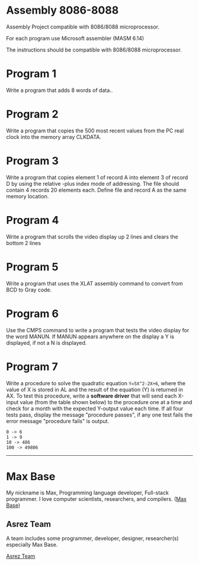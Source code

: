 # Assembly 8086-8088

Assembly Project compatible with 8086/8088 microprocessor.

For each program use Microsoft assembler (MASM 6.14)

The instructions should be compatible with 8086/8088 microprocessor.

# Program 1

Write a program that adds 8 words of data..


# Program 2

Write a program that copies the 500 most recent values from the PC real clock into the memory array CLKDATA.

# Program 3

Write a program that copies element 1 of record A into element 3 of record D by using the relative -plus index mode of addressing. The file should contain 4 records 20 elements each. Define file and record A as the same memory location.

# Program 4

Write a program that scrolls the video display up 2 lines and clears the bottom 2 lines

# Program 5

Write a program that uses the XLAT assembly command to convert from BCD to Gray code.

# Program 6

Use the CMPS command to write a program that tests the video display for the word MANUN. If MANUN appears anywhere on the display a Y is displayed, if not a N is displayed.

# Program 7

Write a procedure to solve the quadratic equation `Y=5X^2-2X+6`, where the value of X is stored in AL and the result of the equation (Y) is returned in AX. To test this procedure, write a __software driver__ that will send each X-input value (from the table shown below) to the procedure one at a time and check for a month with the expected Y-output value each time. If all four tests pass, display the message "procedure passes", if any one test fails the error message "procedure fails" is output.

```
0 -> 6
1 -> 9
10 -> 486
100 -> 49806
```

---------

# Max Base

My nickname is Max, Programming language developer, Full-stack programmer. I love computer scientists, researchers, and compilers. ([Max Base](https://maxbase.org/))

## Asrez Team

A team includes some programmer, developer, designer, researcher(s) especially Max Base.

[Asrez Team](https://www.asrez.com/)
